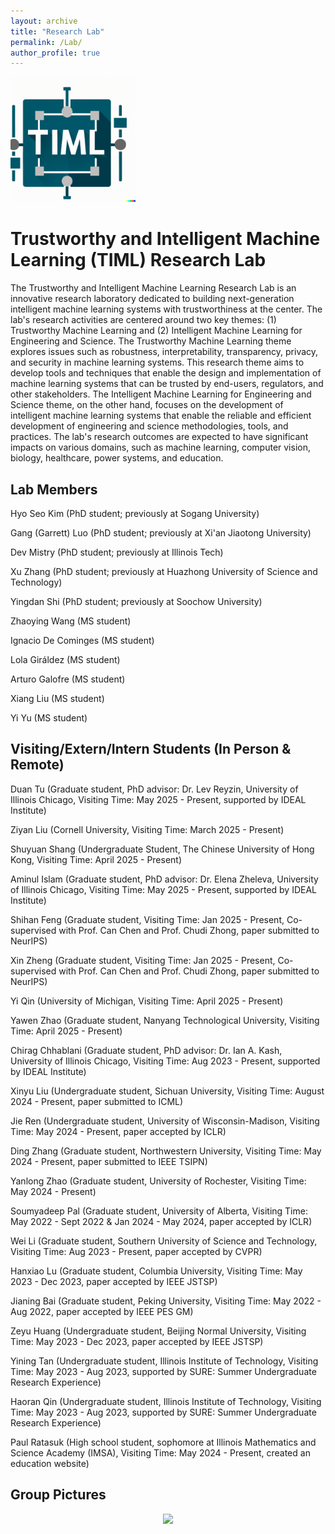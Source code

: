 ```yaml
---
layout: archive
title: "Research Lab"
permalink: /Lab/
author_profile: true
---
```


<div  align="left">
<img src='/images/TIML.png' width='200'>
</div>

# Trustworthy and Intelligent Machine Learning (TIML) Research Lab

The Trustworthy and Intelligent Machine Learning Research Lab is an innovative research laboratory dedicated to building next-generation intelligent machine learning systems with trustworthiness at the center. The lab's research activities are centered around two key themes: (1) Trustworthy Machine Learning and (2) Intelligent Machine Learning for Engineering and Science. The Trustworthy Machine Learning theme explores issues such as robustness, interpretability, transparency, privacy, and security in machine learning systems. This research theme aims to develop tools and techniques that enable the design and implementation of machine learning systems that can be trusted by end-users, regulators, and other stakeholders. The Intelligent Machine Learning for Engineering and Science theme, on the other hand, focuses on the development of intelligent machine learning systems that enable the reliable and efficient development of engineering and science methodologies, tools, and practices. The lab's research outcomes are expected to have significant impacts on various domains, such as machine learning, computer vision, biology, healthcare, power systems, and education.
<!---<div  align="center">
<img src='/images/TIML_Research.png' width='600'>
</div>--->


## Lab Members
Hyo Seo Kim (PhD student; previously at Sogang University)

Gang (Garrett) Luo (PhD student; previously at Xi'an Jiaotong University)

Dev Mistry (PhD student; previously at Illinois Tech)

Xu Zhang (PhD student; previously at Huazhong University of Science and Technology)

Yingdan Shi (PhD student; previously at Soochow University)

Zhaoying Wang (MS student)

Ignacio De Cominges (MS student)

Lola Giráldez (MS student)

Arturo Galofre (MS student)

Xiang Liu (MS student)

Yi Yu (MS student)

## Visiting/Extern/Intern Students (In Person & Remote)
Duan Tu (Graduate student, PhD advisor: Dr. Lev Reyzin, University of Illinois Chicago, Visiting Time: May 2025 - Present, supported by IDEAL Institute)

Ziyan Liu (Cornell University, Visiting Time: March 2025 - Present)

Shuyuan Shang (Undergraduate Student, The Chinese University of Hong Kong, Visiting Time: April 2025 - Present)

Aminul Islam (Graduate student, PhD advisor: Dr. Elena Zheleva, University of Illinois Chicago, Visiting Time: May 2025 - Present, supported by IDEAL Institute)

Shihan Feng (Graduate student, Visiting Time: Jan 2025 - Present, Co-supervised with Prof. Can Chen and Prof. Chudi Zhong, paper submitted to NeurIPS)

Xin Zheng (Graduate student, Visiting Time: Jan 2025 - Present, Co-supervised with Prof. Can Chen and Prof. Chudi Zhong, paper submitted to NeurIPS)

Yi Qin (University of Michigan, Visiting Time: April 2025 - Present)

Yawen Zhao (Graduate student, Nanyang Technological University, Visiting Time: April 2025 - Present)

Chirag Chhablani (Graduate student, PhD advisor: Dr. Ian A. Kash, University of Illinois Chicago, Visiting Time: Aug 2023 - Present, supported by IDEAL Institute)

Xinyu Liu (Undergraduate student, Sichuan University, Visiting Time: August 2024 - Present, paper submitted to ICML)

Jie Ren (Undergraduate student, University of Wisconsin-Madison, Visiting Time: May 2024 - Present, paper accepted by ICLR)

Ding Zhang (Graduate student, Northwestern University, Visiting Time: May 2024 - Present, paper submitted to IEEE TSIPN)

Yanlong Zhao (Graduate student, University of Rochester, Visiting Time: May 2024 - Present)

Soumyadeep Pal (Graduate student, University of Alberta, Visiting Time: May 2022 - Sept 2022 & Jan 2024 - May 2024, paper accepted by ICLR)

Wei Li (Graduate student, Southern University of Science and Technology, Visiting Time: Aug 2023 - Present, paper accepted by CVPR)

Hanxiao Lu (Graduate student, Columbia University, Visiting Time: May 2023 - Dec 2023, paper accepted by IEEE JSTSP)

Jianing Bai (Graduate student, Peking University, Visiting Time: May 2022 - Aug 2022, paper accepted by IEEE PES GM)

Zeyu Huang (Undergraduate student, Beijing Normal University, Visiting Time: May 2023 - Dec 2023, paper accepted by IEEE JSTSP)

Yining Tan (Undergraduate student, Illinois Institute of Technology, Visiting Time: May 2023 - Aug 2023, supported by SURE: Summer Undergraduate Research Experience)

Haoran Qin (Undergraduate student, Illinois Institute of Technology, Visiting Time: May 2023 - Aug 2023, supported by SURE: Summer Undergraduate Research Experience)

Paul Ratasuk (High school student, sophomore at Illinois Mathematics and Science Academy (IMSA),  Visiting Time: May 2024 - Present, created an education website)


## Group Pictures

<div  align="center">
<img src='/images/Group Lunch1.png' width='500'>
</div>
